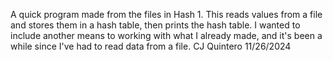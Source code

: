 A quick program made from the files in Hash 1. This reads values from a file and stores them in a hash table,
then prints the hash table. I wanted to include another means to working with what I already made, and 
it's been a while since I've had to read data from a file. CJ Quintero 11/26/2024
